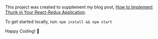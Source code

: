 This project was created to supplement my blog post, [How to Implement Thunk in Your React-Redux Application](https://laurenyz.medium.com/how-to-implement-thunk-in-your-react-redux-application-be6260a1a30b).

To get started locally, run: `npm install && npm start`

Happy Coding! 🤗